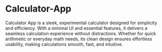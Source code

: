 # Calculator-App
Calculator App is a sleek, experimental calculator designed for simplicity and efficiency. With a minimal UI and essential features, it delivers a seamless calculation experience without distractions. Whether for quick arithmetic or everyday math needs, its clean design ensures effortless usability, making calculations smooth, fast, and intuitive.
